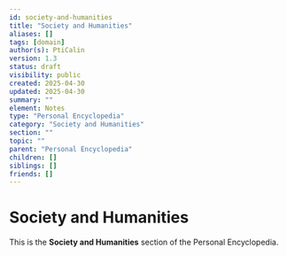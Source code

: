 ```yaml
---
id: society-and-humanities
title: "Society and Humanities"
aliases: []
tags: [domain]
author(s): PtiCalin
version: 1.3
status: draft
visibility: public
created: 2025-04-30
updated: 2025-04-30
summary: ""
element: Notes
type: "Personal Encyclopedia"
category: "Society and Humanities"
section: ""
topic: ""
parent: "Personal Encyclopedia"
children: []
siblings: []
friends: []
---
```

# Society and Humanities

This is the **Society and Humanities** section of the Personal Encyclopedia.
